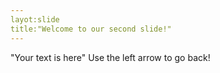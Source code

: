 ```yaml
---
layot:slide
title:"Welcome to our second slide!"
---
```

"Your text is here"
Use the left arrow to go back! 
